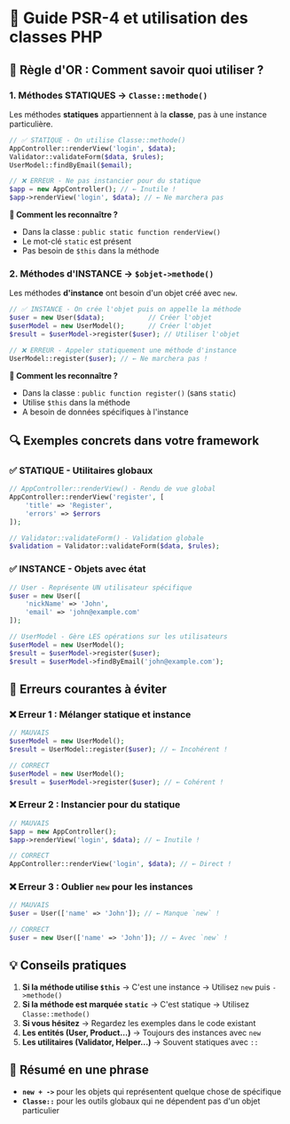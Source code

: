 # 📘 Guide PSR-4 et utilisation des classes PHP

## 🎯 **Règle d'OR : Comment savoir quoi utiliser ?**

### 1. **Méthodes STATIQUES** → `Classe::methode()`

Les méthodes **statiques** appartiennent à la **classe**, pas à une instance particulière.

```php
// ✅ STATIQUE - On utilise Classe::methode()
AppController::renderView('login', $data);
Validator::validateForm($data, $rules);
UserModel::findByEmail($email);

// ❌ ERREUR - Ne pas instancier pour du statique
$app = new AppController(); // ← Inutile !
$app->renderView('login', $data); // ← Ne marchera pas
```

**👀 Comment les reconnaître ?**

-   Dans la classe : `public static function renderView()`
-   Le mot-clé `static` est présent
-   Pas besoin de `$this` dans la méthode

### 2. **Méthodes d'INSTANCE** → `$objet->methode()`

Les méthodes **d'instance** ont besoin d'un objet créé avec `new`.

```php
// ✅ INSTANCE - On crée l'objet puis on appelle la méthode
$user = new User($data);           // Créer l'objet
$userModel = new UserModel();      // Créer l'objet
$result = $userModel->register($user); // Utiliser l'objet

// ❌ ERREUR - Appeler statiquement une méthode d'instance
UserModel::register($user); // ← Ne marchera pas !
```

**👀 Comment les reconnaître ?**

-   Dans la classe : `public function register()` (sans `static`)
-   Utilise `$this` dans la méthode
-   A besoin de données spécifiques à l'instance

## 🔍 **Exemples concrets dans votre framework**

### ✅ **STATIQUE** - Utilitaires globaux

```php
// AppController::renderView() - Rendu de vue global
AppController::renderView('register', [
    'title' => 'Register',
    'errors' => $errors
]);

// Validator::validateForm() - Validation globale
$validation = Validator::validateForm($data, $rules);
```

### ✅ **INSTANCE** - Objets avec état

```php
// User - Représente UN utilisateur spécifique
$user = new User([
    'nickName' => 'John',
    'email' => 'john@example.com'
]);

// UserModel - Gère LES opérations sur les utilisateurs
$userModel = new UserModel();
$result = $userModel->register($user);
$result = $userModel->findByEmail('john@example.com');
```

## 🚨 **Erreurs courantes à éviter**

### ❌ **Erreur 1** : Mélanger statique et instance

```php
// MAUVAIS
$userModel = new UserModel();
$result = UserModel::register($user); // ← Incohérent !

// CORRECT
$userModel = new UserModel();
$result = $userModel->register($user); // ← Cohérent !
```

### ❌ **Erreur 2** : Instancier pour du statique

```php
// MAUVAIS
$app = new AppController();
$app->renderView('login', $data); // ← Inutile !

// CORRECT
AppController::renderView('login', $data); // ← Direct !
```

### ❌ **Erreur 3** : Oublier `new` pour les instances

```php
// MAUVAIS
$user = User(['name' => 'John']); // ← Manque `new` !

// CORRECT
$user = new User(['name' => 'John']); // ← Avec `new` !
```

## 💡 **Conseils pratiques**

1. **Si la méthode utilise `$this`** → C'est une instance → Utilisez `new` puis `->methode()`
2. **Si la méthode est marquée `static`** → C'est statique → Utilisez `Classe::methode()`
3. **Si vous hésitez** → Regardez les exemples dans le code existant
4. **Les entités (User, Product...)** → Toujours des instances avec `new`
5. **Les utilitaires (Validator, Helper...)** → Souvent statiques avec `::`

## 🎯 **Résumé en une phrase**

-   **`new + ->`** pour les objets qui représentent quelque chose de spécifique
-   **`Classe::`** pour les outils globaux qui ne dépendent pas d'un objet particulier
